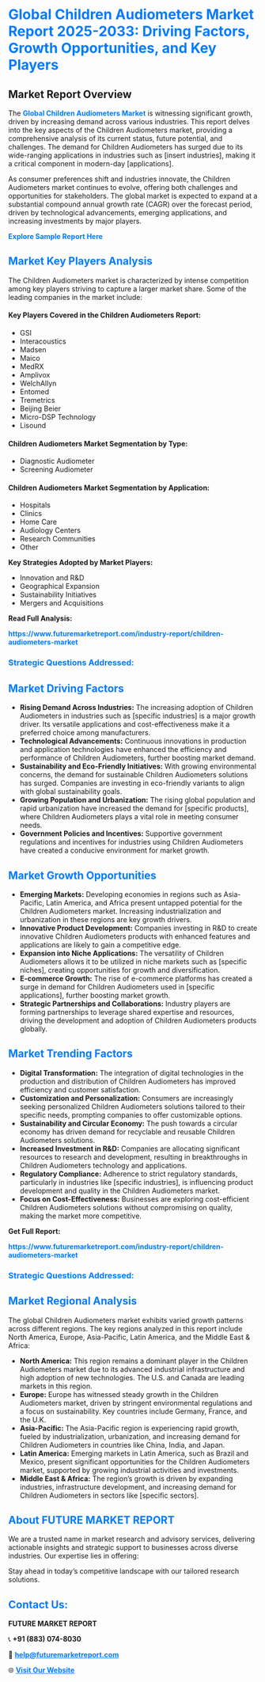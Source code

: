 <h1 style="color: #007BFF;">Global Children Audiometers Market Report 2025-2033: Driving Factors, Growth Opportunities, and Key Players</h1>

<section id="overview">
<h2>Market Report Overview</h2>
<p>The <a href="https://www.futuremarketreport.com/industry-report/children-audiometers-market" style="color: #007BFF; text-decoration: none;"><strong>Global Children Audiometers Market</strong></a> is witnessing significant growth, driven by increasing demand across various industries. This report delves into the key aspects of the Children Audiometers market, providing a comprehensive analysis of its current status, future potential, and challenges. The demand for Children Audiometers has surged due to its wide-ranging applications in industries such as [insert industries], making it a critical component in modern-day [applications].</p>
<p>As consumer preferences shift and industries innovate, the Children Audiometers market continues to evolve, offering both challenges and opportunities for stakeholders. The global market is expected to expand at a substantial compound annual growth rate (CAGR) over the forecast period, driven by technological advancements, emerging applications, and increasing investments by major players.</p>
</section>

<section id="overview">
<p><a href="https://www.futuremarketreport.com/request-sample/reportId=89405" style="color: #007BFF; text-decoration: none;"><strong>Explore Sample Report Here</strong></a></p>
</section>

<section id="key-players">
<h2 style="color: #007BFF;">Market Key Players Analysis</h2>
<p>The Children Audiometers market is characterized by intense competition among key players striving to capture a larger market share. Some of the leading companies in the market include:</p>
<h4>Key Players Covered in the Children Audiometers Report:</h4>
<ul><li>GSI</li><li>Interacoustics</li><li>Madsen</li><li>Maico</li><li>MedRX</li><li>Amplivox</li><li>WelchAllyn</li><li>Entomed</li><li>Tremetrics</li><li>Beijing Beier</li><li>Micro-DSP Technology</li><li>Lisound</li></ul>
<h4>Children Audiometers Market Segmentation by Type:</h4>
<ul><li>Diagnostic Audiometer</li><li>Screening Audiometer</li></ul>

<h4>Children Audiometers Market Segmentation by Application:</h4>
<ul><li>Hospitals</li><li>Clinics</li><li>Home Care</li><li>Audiology Centers</li><li>Research Communities</li><li>Other</li></ul>
<p><strong>Key Strategies Adopted by Market Players:</strong></p>
<ul>
<li>Innovation and R&D</li>
<li>Geographical Expansion</li>
<li>Sustainability Initiatives</li>
<li>Mergers and Acquisitions</li>
</ul>
</section>

<section>
<p><strong>Read Full Analysis: </strong></p><a href="https://www.futuremarketreport.com/industry-report/children-audiometers-market" style="color: #007BFF; text-decoration: none;"><strong>https://www.futuremarketreport.com/industry-report/children-audiometers-market</strong></a>
<h3 style="color: #007BFF;">Strategic Questions Addressed:</h3>
</section>

<section id="driving-factors">
<h2 style="color: #007BFF;">Market Driving Factors</h2>
<ul>
<li><strong>Rising Demand Across Industries:</strong> The increasing adoption of Children Audiometers in industries such as [specific industries] is a major growth driver. Its versatile applications and cost-effectiveness make it a preferred choice among manufacturers.</li>
<li><strong>Technological Advancements:</strong> Continuous innovations in production and application technologies have enhanced the efficiency and performance of Children Audiometers, further boosting market demand.</li>
<li><strong>Sustainability and Eco-Friendly Initiatives:</strong> With growing environmental concerns, the demand for sustainable Children Audiometers solutions has surged. Companies are investing in eco-friendly variants to align with global sustainability goals.</li>
<li><strong>Growing Population and Urbanization:</strong> The rising global population and rapid urbanization have increased the demand for [specific products], where Children Audiometers plays a vital role in meeting consumer needs.</li>
<li><strong>Government Policies and Incentives:</strong> Supportive government regulations and incentives for industries using Children Audiometers have created a conducive environment for market growth.</li>
</ul>
</section>

<section id="growth-opportunities">
<h2 style="color: #007BFF;">Market Growth Opportunities</h2>
<ul>
<li><strong>Emerging Markets:</strong> Developing economies in regions such as Asia-Pacific, Latin America, and Africa present untapped potential for the Children Audiometers market. Increasing industrialization and urbanization in these regions are key growth drivers.</li>
<li><strong>Innovative Product Development:</strong> Companies investing in R&D to create innovative Children Audiometers products with enhanced features and applications are likely to gain a competitive edge.</li>
<li><strong>Expansion into Niche Applications:</strong> The versatility of Children Audiometers allows it to be utilized in niche markets such as [specific niches], creating opportunities for growth and diversification.</li>
<li><strong>E-commerce Growth:</strong> The rise of e-commerce platforms has created a surge in demand for Children Audiometers used in [specific applications], further boosting market growth.</li>
<li><strong>Strategic Partnerships and Collaborations:</strong> Industry players are forming partnerships to leverage shared expertise and resources, driving the development and adoption of Children Audiometers products globally.</li>
</ul>
</section>

<section id="trending-factors">
<h2 style="color: #007BFF;">Market Trending Factors</h2>
<ul>
<li><strong>Digital Transformation:</strong> The integration of digital technologies in the production and distribution of Children Audiometers has improved efficiency and customer satisfaction.</li>
<li><strong>Customization and Personalization:</strong> Consumers are increasingly seeking personalized Children Audiometers solutions tailored to their specific needs, prompting companies to offer customizable options.</li>
<li><strong>Sustainability and Circular Economy:</strong> The push towards a circular economy has driven demand for recyclable and reusable Children Audiometers solutions.</li>
<li><strong>Increased Investment in R&D:</strong> Companies are allocating significant resources to research and development, resulting in breakthroughs in Children Audiometers technology and applications.</li>
<li><strong>Regulatory Compliance:</strong> Adherence to strict regulatory standards, particularly in industries like [specific industries], is influencing product development and quality in the Children Audiometers market.</li>
<li><strong>Focus on Cost-Effectiveness:</strong> Businesses are exploring cost-efficient Children Audiometers solutions without compromising on quality, making the market more competitive.</li>
</ul>
</section>

<section>
<p><strong>Get Full Report: </strong></p><a href="https://www.futuremarketreport.com/industry-report/children-audiometers-market" style="color: #007BFF; text-decoration: none;"><strong>https://www.futuremarketreport.com/industry-report/children-audiometers-market</strong></a>
<h3 style="color: #007BFF;">Strategic Questions Addressed:</h3>
</section>


<section id="regional-analysis">
<h2 style="color: #007BFF;">Market Regional Analysis</h2>
<p>The global Children Audiometers market exhibits varied growth patterns across different regions. The key regions analyzed in this report include North America, Europe, Asia-Pacific, Latin America, and the Middle East & Africa:</p>
<ul>
<li><strong>North America:</strong> This region remains a dominant player in the Children Audiometers market due to its advanced industrial infrastructure and high adoption of new technologies. The U.S. and Canada are leading markets in this region.</li>
<li><strong>Europe:</strong> Europe has witnessed steady growth in the Children Audiometers market, driven by stringent environmental regulations and a focus on sustainability. Key countries include Germany, France, and the U.K.</li>
<li><strong>Asia-Pacific:</strong> The Asia-Pacific region is experiencing rapid growth, fueled by industrialization, urbanization, and increasing demand for Children Audiometers in countries like China, India, and Japan.</li>
<li><strong>Latin America:</strong> Emerging markets in Latin America, such as Brazil and Mexico, present significant opportunities for the Children Audiometers market, supported by growing industrial activities and investments.</li>
<li><strong>Middle East & Africa:</strong> The region’s growth is driven by expanding industries, infrastructure development, and increasing demand for Children Audiometers in sectors like [specific sectors].</li>
</ul>
</section>

<footer>
<h2 style="color: #007BFF;">About FUTURE MARKET REPORT</h2>
<p>We are a trusted name in market research and advisory services, delivering actionable insights and strategic support to businesses across diverse industries. Our expertise lies in offering:</p>

<p>Stay ahead in today’s competitive landscape with our tailored research solutions.</p>

<h2 style="color: #007BFF;">Contact Us:</h2>
<p><strong>FUTURE MARKET REPORT</strong></p>
<p>📞 <strong>+91 (883) 074-8030</strong></p>
<p>📧 <strong><a href="mailto:help@futuremarketreport.com" style="color: #007BFF;">help@futuremarketreport.com</a></strong></p>
<p>🌐 <strong><a href="https://www.futuremarketreport.com/" style="color: #007BFF;">Visit Our Website</a></strong></p>
</footer>
